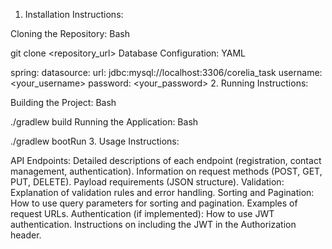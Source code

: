 1. Installation Instructions:

Cloning the Repository:
Bash

git clone <repository_url>
Database Configuration:
YAML

spring:
  datasource:
    url: jdbc:mysql://localhost:3306/corelia_task
    username: <your_username>
    password: <your_password>
2. Running Instructions:

Building the Project:
Bash

./gradlew build
Running the Application:
Bash

./gradlew bootRun
3. Usage Instructions:

API Endpoints:
Detailed descriptions of each endpoint (registration, contact management, authentication).
Information on request methods (POST, GET, PUT, DELETE).
Payload requirements (JSON structure).
Validation:
Explanation of validation rules and error handling.
Sorting and Pagination:
How to use query parameters for sorting and pagination.
Examples of request URLs.
Authentication (if implemented):
How to use JWT authentication.
Instructions on including the JWT in the Authorization header.
